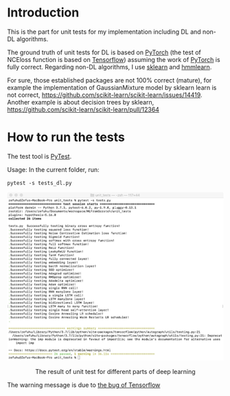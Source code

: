 # Introduction

This is the part for unit tests for my implementation including DL and non-DL algorithms.

The ground truth of unit tests for DL is based on [PyTorch](https://pytorch.org/) (the test of NCEloss function is based on [Tensorflow](https://www.tensorflow.org/)) assuming the work of [PyTorch](https://pytorch.org/) is fully correct. Regarding non-DL algorithms, I use [sklearn](https://scikit-learn.org/stable/) and [hmmlearn](https://github.com/hmmlearn/hmmlearn).

For sure, those established packages are not 100% correct (mature), for example the implementation of GaussianMixture model by sklearn learn
is not correct, https://github.com/scikit-learn/scikit-learn/issues/14419. Another example is about decision trees by sklearn, https://github.com/scikit-learn/scikit-learn/pull/12364 

# How to run the tests

The test tool is [PyTest](https://docs.pytest.org/en/stable/).

Usage:
In the current folder, run:
```
pytest -s tests_dl.py
```
<p align="center">
<img src="/images/unit_test.png">
</p>
<p align="center">
    The result of unit test for different parts of deep learning
</p>

The warning message is due to [the bug of Tensorflow](https://github.com/tensorflow/tensorflow/issues/31412)
